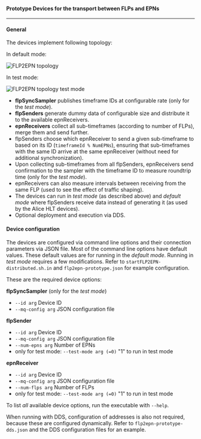 #### Prototype Devices for the transport between FLPs and EPNs
--------------------------------------------------------------

#### General

The devices implement following topology: 

In default mode:

![FLP2EPN topology](../../docs/images/flp2epn-distributed.png?raw=true "FLP2EPN topology")

In test mode:

![FLP2EPN topology test mode](../../docs/images/flp2epn-distributed-test-mode.png?raw=true "FLP2EPN topology in test mode")

- **flpSyncSampler** publishes timeframe IDs at configurable rate (only for the *test mode*).
- **flpSenders** generate dummy data of configurable size and distribute it to the available epnReceivers.
- **epnReceivers** collect all sub-timeframes (according to number of FLPs), merge them and send further.
- flpSenders choose which epnReceiver to send a given sub-timeframe to based on its ID (`timeframeId % NumEPNs`), ensuring that sub-timeframes with the same ID arrive at the same epnReceiver (without need for additional synchronization).
- Upon collecting sub-timeframes from all flpSenders, epnReceivers send confirmation to the sampler with the timeframe ID to measure roundtrip time (only for the *test mode*).
- epnReceivers can also measure intervals between receiving from the same FLP (used to see the effect of traffic shaping).
- The devices can run in *test mode* (as described above) and *default mode* where flpSenders receive data instead of generating it (as used by the Alice HLT devices).
- Optional deployment and execution via DDS.

#### Device configuration

The devices are configured via command line options and their connection parameters via JSON file. Most of the command line options have default values. These default values are for running in the *default mode*. Running in *test mode* requires a few modifications. Refer to `startFLP2EPN-distributed.sh.in` and `flp2epn-prototype.json` for example configuration.

These are the required device options:

**flpSyncSampler** (only for the *test mode*)

 - `--id arg`               Device ID
 - `--mq-config arg`        JSON configuration file

**flpSender**

 - `--id arg`               Device ID
 - `--mq-config arg`        JSON configuration file
 - `--num-epns arg`         Number of EPNs
 - only for test mode: `--test-mode arg (=0)`               "1" to run in test mode

**epnReceiver**

 - `--id arg`               Device ID
 - `--mq-config arg`        JSON configuration file
 - `--num-flps arg`         Number of FLPs
 - only for test mode: `--test-mode arg (=0)`               "1" to run in test mode

To list *all* available device options, run the executable with `--help`.

When running with DDS, configuration of addresses is also not required, because these are configured dynamically. Refer to `flp2epn-prototype-dds.json` and the DDS configuration files for an example.
